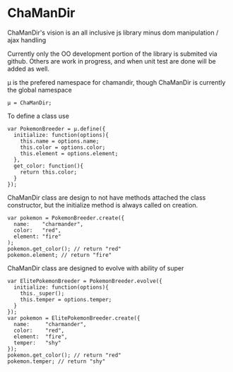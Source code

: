 ChaManDir
=========

ChaManDir's vision is an all inclusive js library minus dom manipulation / ajax handling 

Currently only the OO development portion of the library is submited via github. Others are work in progress, and when unit test are done will be added as well.

µ is the prefered namespace for chamandir, though ChaManDir is currently the global namespace
```
µ = ChaManDir;
```
To define a class use
```
var PokemonBreeder = µ.define({
  initialize: function(options){
    this.name = options.name;
    this.color = options.color;
    this.element = options.element;
  },
  get_color: function(){
    return this.color;
  }
});
```
ChaManDir class are design to not have methods attached the class constructor, but the initialize method is always called on creation.
```
var pokemon = PokemonBreeder.create({
  name:    "charmander",
  color:   "red",
  element: "fire"
);
pokemon.get_color(); // return "red"
pokemon.element; // return "fire"
```
ChaManDir class are designed to evolve with ability of super
```
var ElitePokemonBreeder = PokemonBreeder.evolve({
  initialize: function(options){
    this._super();
    this.temper = options.temper;
  }
});
var pokemon = ElitePokemonBreeder.create({
  name:     "charmander",
  color:    "red",
  element:  "fire",
  temper:   "shy"
});
pokemon.get_color(); // return "red"
pokemon.temper; // return "shy"
```
